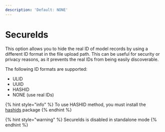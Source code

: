 ```yaml
---
description: 'Default: NONE'
---
```


# SecureIds

This option allows you to hide the real ID of model records by using a different ID format in the file upload path. This can be useful for security or privacy reasons, as it prevents the real IDs from being easily discoverable.

The following ID formats are supported:

* ULID
* UUID
* HASHID
* NONE (use real IDs)

{% hint style="info" %}
To use HASHID method, you must install the [hashids](https://github.com/vinkla/hashids) package
{% endhint %}

{% hint style="warning" %}
SecureIds is disabled in standalone mode
{% endhint %}



